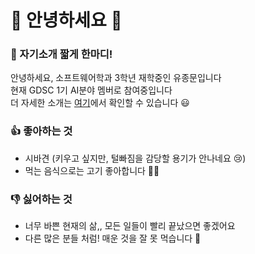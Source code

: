 # 👋 안녕하세요 👋

### 💬 자기소개 짧게 한마디!

안녕하세요, 소프트웨어학과 3학년 재학중인 유종문입니다  
현재 GDSC 1기 AI분야 멤버로 참여중입니다  
더 자세한 소개는 [여기](https://github.com/Orca0917)에서 확인할 수 있습니다 😃

### 👍 좋아하는 것
- 시바견 (키우고 싶지만, 털빠짐을 감당할 용기가 안나네요 😢)
- 먹는 음식으로는 고기 좋아합니다 🍗🥩

### 👎 싫어하는 것
- 너무 바쁜 현재의 삶,, 모든 일들이 빨리 끝났으면 좋겠어요
- 다른 많은 분들 처럼! 매운 것을 잘 못 먹습니다 🥵
